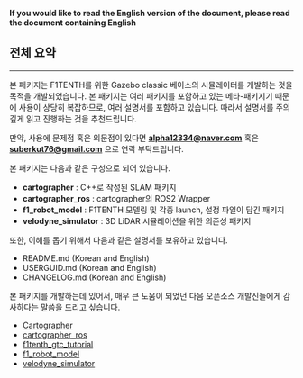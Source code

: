 **If you would like to read the English version of the document, please read the document containing English**
## 전체 요약
---
본 패키지는 F1TENTH를 위한 Gazebo classic 베이스의 시뮬레이터를 개발하는 것을 목적을 개발되었습니다. 본 패키지는 여러 패키지를 포함하고 있는 메타-패키지기 때문에 사용이 상당히 복잡하므로, 여러 설명서를 포함하고 있습니다. 따라서 설명서를 주의 깊게 읽고 진행하는 것을 추천드립니다.

만약, 사용에 문제점 혹은 의문점이 있다면
**alpha12334@naver.com** 혹은 **suberkut76@gmail.com** 으로 연락 부탁드립니다.

본 패키지는 다음과 같은 구성으로 되어 있습니다.
- **cartographer** : C++로 작성된 SLAM 패키지
- **cartographer_ros** : cartographer의 ROS2 Wrapper
- **f1_robot_model** : F1TENTH 모델링 및 각종 launch, 설정 파일이 담긴 패키지
- **velodyne_simulator** : 3D LiDAR 시뮬레이션을 위한 의존성 패키지

또한, 이해를 돕기 위해서 다음과 같은 설명서를 보유하고 있습니다.
- README.md (Korean and English)
- USERGUID.md (Korean and English)
- CHANGELOG.md (Korean and English)

본 패키지를 개발하는데 있어서, 매우 큰 도움이 되었던 다음 오픈소스 개발진들에게 감사하다는 말씀을 드리고 싶습니다.
- [Cartographer](https://github.com/cartographer-project/cartographer)
- [cartographer_ros](https://github.com/ros2/cartographer_ros)
- [f1tenth_gtc_tutorial](https://github.com/linklab-uva/f1tenth_gtc_tutorial)
- [f1_robot_model](https://github.com/armando-genis/f1_robot_model)
- [velodyne_simulator](https://bitbucket.org/DataspeedInc/velodyne_simulator.git/src)
